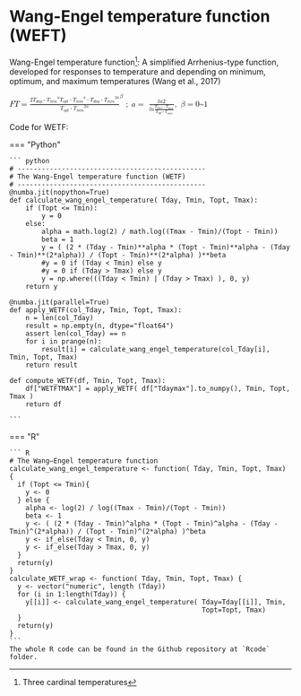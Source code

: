 # Wang-Engel temperature function (WEFT)

Wang-Engel temperature function[^1]: A simplified Arrhenius-type function, developed for responses to temperature and depending on minimum, optimum, and maximum temperatures (Wang et al., 2017)

<math xmlns="http://www.w3.org/1998/Math/MathML">
  <mi mathcolor="#000000">F</mi>
  <mfenced mathcolor="#000000" separators="|">
    <mrow>
      <mi mathcolor="#000000">T</mi>
    </mrow>
  </mfenced>
  <mo mathcolor="#000000">=</mo>
  <msup>
    <mrow>
      <mfenced mathcolor="#000000" separators="|">
        <mrow>
          <mfrac mathcolor="#000000">
            <mrow>
              <mn mathcolor="#000000">2</mn>
              <msup>
                <mrow>
                  <mfenced mathcolor="#000000" separators="|">
                    <mrow>
                      <msub>
                        <mrow>
                          <mi mathcolor="#000000">T</mi>
                        </mrow>
                        <mrow>
                          <mi mathcolor="#000000">d</mi>
                          <mi mathcolor="#000000">a</mi>
                          <mi mathcolor="#000000">y</mi>
                        </mrow>
                      </msub>
                      <mo mathcolor="#000000">-</mo>
                      <msub>
                        <mrow>
                          <mi mathcolor="#000000">T</mi>
                        </mrow>
                        <mrow>
                          <mi mathcolor="#000000">m</mi>
                          <mi mathcolor="#000000">i</mi>
                          <mi mathcolor="#000000">n</mi>
                        </mrow>
                      </msub>
                    </mrow>
                  </mfenced>
                </mrow>
                <mrow>
                  <mi mathcolor="#000000">a</mi>
                </mrow>
              </msup>
              <msup>
                <mrow>
                  <mfenced mathcolor="#000000" separators="|">
                    <mrow>
                      <msub>
                        <mrow>
                          <mi mathcolor="#000000">T</mi>
                        </mrow>
                        <mrow>
                          <mi mathcolor="#000000">o</mi>
                          <mi mathcolor="#000000">p</mi>
                          <mi mathcolor="#000000">t</mi>
                        </mrow>
                      </msub>
                      <mo mathcolor="#000000">-</mo>
                      <msub>
                        <mrow>
                          <mi mathcolor="#000000">T</mi>
                        </mrow>
                        <mrow>
                          <mi mathcolor="#000000">m</mi>
                          <mi mathcolor="#000000">i</mi>
                          <mi mathcolor="#000000">n</mi>
                        </mrow>
                      </msub>
                    </mrow>
                  </mfenced>
                </mrow>
                <mrow>
                  <mi mathcolor="#000000">a</mi>
                </mrow>
              </msup>
              <mo mathcolor="#000000">-</mo>
              <msup>
                <mrow>
                  <mfenced mathcolor="#000000" separators="|">
                    <mrow>
                      <msub>
                        <mrow>
                          <mi mathcolor="#000000">T</mi>
                        </mrow>
                        <mrow>
                          <mi mathcolor="#000000">d</mi>
                          <mi mathcolor="#000000">a</mi>
                          <mi mathcolor="#000000">y</mi>
                        </mrow>
                      </msub>
                      <mo mathcolor="#000000">-</mo>
                      <msub>
                        <mrow>
                          <mi mathcolor="#000000">T</mi>
                        </mrow>
                        <mrow>
                          <mi mathcolor="#000000">m</mi>
                          <mi mathcolor="#000000">i</mi>
                          <mi mathcolor="#000000">n</mi>
                        </mrow>
                      </msub>
                    </mrow>
                  </mfenced>
                </mrow>
                <mrow>
                  <mn mathcolor="#000000">2</mn>
                  <mi mathcolor="#000000">a</mi>
                </mrow>
              </msup>
            </mrow>
            <mrow>
              <msup>
                <mrow>
                  <mfenced mathcolor="#000000" separators="|">
                    <mrow>
                      <msub>
                        <mrow>
                          <mi mathcolor="#000000">T</mi>
                        </mrow>
                        <mrow>
                          <mi mathcolor="#000000">o</mi>
                          <mi mathcolor="#000000">p</mi>
                          <mi mathcolor="#000000">t</mi>
                        </mrow>
                      </msub>
                      <mo mathcolor="#000000">-</mo>
                      <msub>
                        <mrow>
                          <mi mathcolor="#000000">T</mi>
                        </mrow>
                        <mrow>
                          <mi mathcolor="#000000">m</mi>
                          <mi mathcolor="#000000">i</mi>
                          <mi mathcolor="#000000">n</mi>
                        </mrow>
                      </msub>
                    </mrow>
                  </mfenced>
                </mrow>
                <mrow>
                  <mn mathcolor="#000000">2</mn>
                  <mi mathcolor="#000000">α</mi>
                </mrow>
              </msup>
            </mrow>
          </mfrac>
        </mrow>
      </mfenced>
    </mrow>
    <mrow>
      <mi mathcolor="#000000">β</mi>
    </mrow>
  </msup>
  <mi mathcolor="#000000"> </mi>
  <mo mathcolor="#000000">;</mo>
</math>


<math xmlns="http://www.w3.org/1998/Math/MathML">
  <mi mathcolor="#000000">a</mi>
  <mo mathcolor="#000000">=</mo>
  <mi mathcolor="#000000"> </mi>
  <mfrac mathcolor="#000000">
    <mrow>
      <mi mathcolor="#000000">l</mi>
      <mi mathcolor="#000000">n</mi>
      <mn mathcolor="#000000">2</mn>
    </mrow>
    <mrow>
      <mi mathcolor="#000000">l</mi>
      <mi mathcolor="#000000">n</mi>
      <mfenced mathcolor="#000000" separators="|">
        <mrow>
          <mfrac mathcolor="#000000">
            <mrow>
              <msub>
                <mrow>
                  <mi mathcolor="#000000">T</mi>
                </mrow>
                <mrow>
                  <mi mathcolor="#000000">m</mi>
                  <mi mathcolor="#000000">a</mi>
                  <mi mathcolor="#000000">x</mi>
                </mrow>
              </msub>
              <mo mathcolor="#000000">-</mo>
              <msub>
                <mrow>
                  <mi mathcolor="#000000">T</mi>
                </mrow>
                <mrow>
                  <mi mathcolor="#000000">m</mi>
                  <mi mathcolor="#000000">i</mi>
                  <mi mathcolor="#000000">n</mi>
                </mrow>
              </msub>
            </mrow>
            <mrow>
              <msub>
                <mrow>
                  <mi mathcolor="#000000">T</mi>
                </mrow>
                <mrow>
                  <mi mathcolor="#000000">o</mi>
                  <mi mathcolor="#000000">p</mi>
                  <mi mathcolor="#000000">t</mi>
                </mrow>
              </msub>
              <mo mathcolor="#000000">-</mo>
              <msub>
                <mrow>
                  <mi mathcolor="#000000">T</mi>
                </mrow>
                <mrow>
                  <mi mathcolor="#000000">m</mi>
                  <mi mathcolor="#000000">i</mi>
                  <mi mathcolor="#000000">n</mi>
                </mrow>
              </msub>
            </mrow>
          </mfrac>
        </mrow>
      </mfenced>
    </mrow>
  </mfrac>
  <mo mathcolor="#000000">,</mo>
  <mi mathcolor="#000000"> </mi>
  <mi mathcolor="#000000">β</mi>
  <mo mathcolor="#000000">=</mo>
  <mn mathcolor="#000000">0</mn>
  <mo mathcolor="#000000">~</mo>
  <mn mathcolor="#000000">1</mn>
</math>

[^1]: Three cardinal temperatures


Code for WETF:

=== "Python"

    ``` python
    # -----------------------------------------------
    # The Wang-Engel temperature function (WETF)
    # -----------------------------------------------
    @numba.jit(nopython=True)
    def calculate_wang_engel_temperature( Tday, Tmin, Topt, Tmax):
        if (Topt <= Tmin):
            y = 0
        else:
            alpha = math.log(2) / math.log((Tmax - Tmin)/(Topt - Tmin))
            beta = 1 
            y = ( (2 * (Tday - Tmin)**alpha * (Topt - Tmin)**alpha - (Tday - Tmin)**(2*alpha)) / (Topt - Tmin)**(2*alpha) )**beta
            #y = 0 if (Tday < Tmin) else y
            #y = 0 if (Tday > Tmax) else y
            y = np.where(((Tday < Tmin) | (Tday > Tmax) ), 0, y)
        return y

    @numba.jit(parallel=True) 
    def apply_WETF(col_Tday, Tmin, Topt, Tmax):
        n = len(col_Tday)
        result = np.empty(n, dtype="float64")
        assert len(col_Tday) == n
        for i in prange(n):
            result[i] = calculate_wang_engel_temperature(col_Tday[i], Tmin, Topt, Tmax)
        return result

    def compute_WETF(df, Tmin, Topt, Tmax):
        df["WETFTMAX"] = apply_WETF( df["Tdaymax"].to_numpy(), Tmin, Topt, Tmax )
        return df

    ```


=== "R"

    ``` R
    # The Wang–Engel temperature function
    calculate_wang_engel_temperature <- function( Tday, Tmin, Topt, Tmax) {
      if (Topt <= Tmin){
        y <- 0
      } else {
        alpha <- log(2) / log((Tmax - Tmin)/(Topt - Tmin))
        beta <- 1 
        y <- ( (2 * (Tday - Tmin)^alpha * (Topt - Tmin)^alpha - (Tday - Tmin)^(2*alpha)) / (Topt - Tmin)^(2*alpha) )^beta
        y <- if_else(Tday < Tmin, 0, y)
        y <- if_else(Tday > Tmax, 0, y)
      }
      return(y)
    }
    calculate_WETF_wrap <- function( Tday, Tmin, Topt, Tmax) {
      y <- vector("numeric", length (Tday)) 
      for (i in 1:length(Tday)) {
        y[[i]] <- calculate_wang_engel_temperature( Tday=Tday[[i]], Tmin, 
                                                    Topt=Topt, Tmax) 
      }
      return(y)
    }
    ```
    The whole R code can be found in the Github repository at `Rcode` folder.